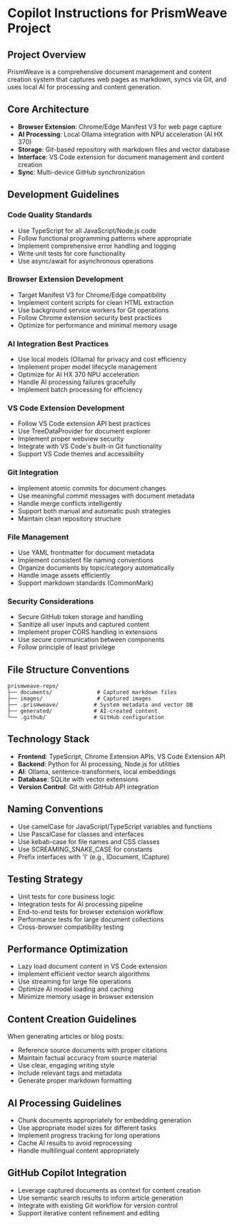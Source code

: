 # Copilot Instructions for PrismWeave Project

<!-- Use this file to provide workspace-specific custom instructions to Copilot. For more details, visit https://code.visualstudio.com/docs/copilot/copilot-customization#_use-a-githubcopilotinstructionsmd-file -->

## Project Overview
PrismWeave is a comprehensive document management and content creation system that captures web pages as markdown, syncs via Git, and uses local AI for processing and content generation.

## Core Architecture
- **Browser Extension**: Chrome/Edge Manifest V3 for web page capture
- **AI Processing**: Local Ollama integration with NPU acceleration (AI HX 370)
- **Storage**: Git-based repository with markdown files and vector database
- **Interface**: VS Code extension for document management and content creation
- **Sync**: Multi-device GitHub synchronization

## Development Guidelines

### Code Quality Standards
- Use TypeScript for all JavaScript/Node.js code
- Follow functional programming patterns where appropriate
- Implement comprehensive error handling and logging
- Write unit tests for core functionality
- Use async/await for asynchronous operations

### Browser Extension Development
- Target Manifest V3 for Chrome/Edge compatibility
- Implement content scripts for clean HTML extraction
- Use background service workers for Git operations
- Follow Chrome extension security best practices
- Optimize for performance and minimal memory usage

### AI Integration Best Practices
- Use local models (Ollama) for privacy and cost efficiency
- Implement proper model lifecycle management
- Optimize for AI HX 370 NPU acceleration
- Handle AI processing failures gracefully
- Implement batch processing for efficiency

### VS Code Extension Development
- Follow VS Code extension API best practices
- Use TreeDataProvider for document explorer
- Implement proper webview security
- Integrate with VS Code's built-in Git functionality
- Support VS Code themes and accessibility

### Git Integration
- Implement atomic commits for document changes
- Use meaningful commit messages with document metadata
- Handle merge conflicts intelligently
- Support both manual and automatic push strategies
- Maintain clean repository structure

### File Management
- Use YAML frontmatter for document metadata
- Implement consistent file naming conventions
- Organize documents by topic/category automatically
- Handle image assets efficiently
- Support markdown standards (CommonMark)

### Security Considerations
- Secure GitHub token storage and handling
- Sanitize all user inputs and captured content
- Implement proper CORS handling in extensions
- Use secure communication between components
- Follow principle of least privilege

## File Structure Conventions
```
prismweave-repo/
├── documents/              # Captured markdown files
├── images/                 # Captured images
├── .prismweave/           # System metadata and vector DB
├── generated/             # AI-created content
└── .github/               # GitHub configuration
```

## Technology Stack
- **Frontend**: TypeScript, Chrome Extension APIs, VS Code Extension API
- **Backend**: Python for AI processing, Node.js for utilities
- **AI**: Ollama, sentence-transformers, local embeddings
- **Database**: SQLite with vector extensions
- **Version Control**: Git with GitHub API integration

## Naming Conventions
- Use camelCase for JavaScript/TypeScript variables and functions
- Use PascalCase for classes and interfaces
- Use kebab-case for file names and CSS classes
- Use SCREAMING_SNAKE_CASE for constants
- Prefix interfaces with 'I' (e.g., IDocument, ICapture)

## Testing Strategy
- Unit tests for core business logic
- Integration tests for AI processing pipeline
- End-to-end tests for browser extension workflow
- Performance tests for large document collections
- Cross-browser compatibility testing

## Performance Optimization
- Lazy load document content in VS Code extension
- Implement efficient vector search algorithms
- Use streaming for large file operations
- Optimize AI model loading and caching
- Minimize memory usage in browser extension

## Content Creation Guidelines
When generating articles or blog posts:
- Reference source documents with proper citations
- Maintain factual accuracy from source material
- Use clear, engaging writing style
- Include relevant tags and metadata
- Generate proper markdown formatting

## AI Processing Guidelines
- Chunk documents appropriately for embedding generation
- Use appropriate model sizes for different tasks
- Implement progress tracking for long operations
- Cache AI results to avoid reprocessing
- Handle multilingual content appropriately

## GitHub Copilot Integration
- Leverage captured documents as context for content creation
- Use semantic search results to inform article generation
- Integrate with existing Git workflow for version control
- Support iterative content refinement and editing
